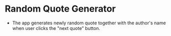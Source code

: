 # Random Quote Generator
* The app generates newly random quote together with the author's name when user clicks the "next quote" button. 
